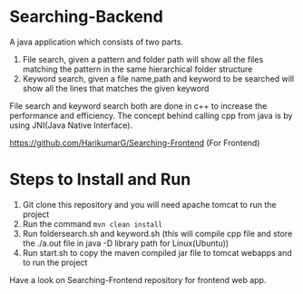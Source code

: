 # Searching-Backend

A java application which consists of two parts.

1. File search, given a pattern and folder path will show all the files matching the pattern in the same hierarchical folder structure
2. Keyword search, given a file name,path and keyword to be searched will show all the lines that matches the given keyword

File search and keyword search both are done in c++ to increase the performance and efficiency. The concept behind calling cpp from java is by using JNI(Java Native Interface).

https://github.com/HarikumarG/Searching-Frontend (For Frontend)

# Steps to Install and Run

1. Git clone this repository and you will need apache tomcat to run the project
2. Run the command `mvn clean install`
3. Run foldersearch.sh and keyword.sh (this will compile cpp file and store the ./a.out file in java -D library path for Linux(Ubuntu))
4. Run start.sh to copy the maven compiled jar file to tomcat webapps and to run the project

Have a look on Searching-Frontend repository for frontend web app.
